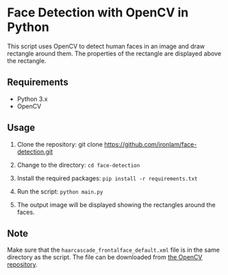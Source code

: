 # Face Detection with OpenCV in Python

This script uses OpenCV to detect human faces in an image and draw rectangle around them. 
The properties of the rectangle are displayed above the rectangle.

## Requirements

- Python 3.x
- OpenCV

## Usage

1. Clone the repository: 
git clone https://github.com/ironlam/face-detection.git

2. Change to the directory:
`cd face-detection`

3. Install the required packages:
`pip install -r requirements.txt`

4. Run the script:
`python main.py`

5. The output image will be displayed showing the rectangles around the faces.

## Note

Make sure that the `haarcascade_frontalface_default.xml` file is in the same directory as the script. The file can be downloaded from [the OpenCV repository](https://github.com/opencv/opencv).





